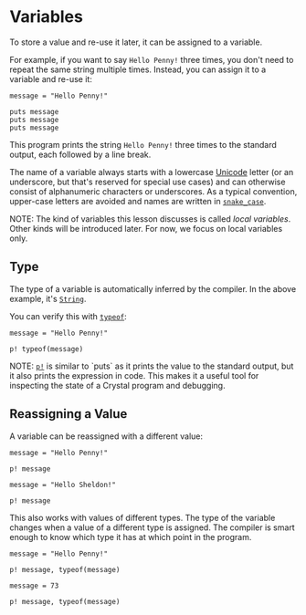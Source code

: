 # Variables

To store a value and re-use it later, it can be assigned to a variable.

For example, if you want to say `Hello Penny!` three times, you don't need to repeat the same string multiple times.
Instead, you can assign it to a variable and re-use it:

```crystal-play
message = "Hello Penny!"

puts message
puts message
puts message
```

This program prints the string `Hello Penny!` three times to the standard output, each followed by a line break.

The name of a variable always starts with a lowercase [Unicode](https://en.wikipedia.org/wiki/Unicode) letter (or an underscore, but that's reserved for special use cases) and can otherwise consist of alphanumeric characters or underscores. As a typical convention, upper-case letters are avoided and names are written in [`snake_case`](https://en.wikipedia.org/wiki/Snake_case).

NOTE:
The kind of variables this lesson discusses is called *local variables*.
Other kinds will be introduced later. For now, we focus on local variables only.

## Type

The type of a variable is automatically inferred by the compiler. In the above example, it's [`String`](https://crystal-lang.org/api/String.html).

You can verify this with [`typeof`](https://crystal-lang.org/api/toplevel.html#typeof(*expression):Class-class-method):

```crystal-play
message = "Hello Penny!"

p! typeof(message)
```

NOTE: [`p!`](https://crystal-lang.org/api/toplevel.html#p!(*exps)-macro) is similar to `puts` as it prints the value to the standard output, but it also prints the expression in code. This makes it a useful tool for inspecting the state of a Crystal program and debugging.

## Reassigning a Value

A variable can be reassigned with a different value:

```crystal-play
message = "Hello Penny!"

p! message

message = "Hello Sheldon!"

p! message
```

This also works with values of different types. The type of the variable changes when a value of a different type is assigned. The compiler is smart enough to know which type it has at which point in the program.

```crystal-play
message = "Hello Penny!"

p! message, typeof(message)

message = 73

p! message, typeof(message)
```
